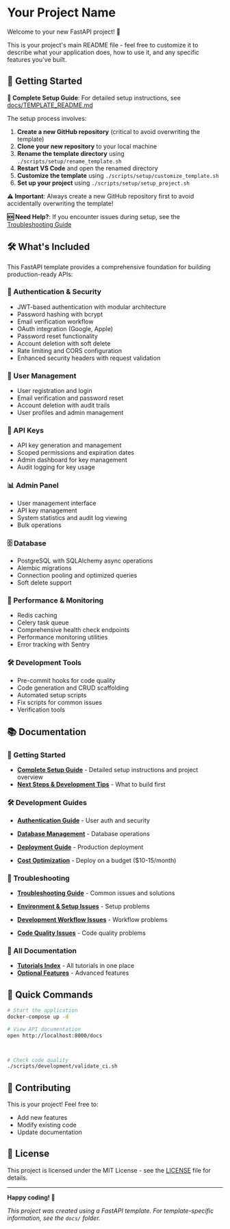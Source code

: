 # Your Project Name

Welcome to your new FastAPI project! 🎉

This is your project's main README file - feel free to customize it to describe what your application does, how to use it, and any specific features you've built.

## 🚀 Getting Started

**📖 Complete Setup Guide**: For detailed setup instructions, see [docs/TEMPLATE_README.md](docs/TEMPLATE_README.md)

The setup process involves:
1. **Create a new GitHub repository** (critical to avoid overwriting the template)
2. **Clone your new repository** to your local machine
3. **Rename the template directory** using `./scripts/setup/rename_template.sh`
4. **Restart VS Code** and open the renamed directory
5. **Customize the template** using `./scripts/setup/customize_template.sh`
6. **Set up your project** using `./scripts/setup/setup_project.sh`

**⚠️ Important**: Always create a new GitHub repository first to avoid accidentally overwriting the template!

**🆘 Need Help?**: If you encounter issues during setup, see the [Troubleshooting Guide](docs/troubleshooting/TROUBLESHOOTING_README.md)

## 🛠️ What's Included

This FastAPI template provides a comprehensive foundation for building production-ready APIs:

### 🔐 Authentication & Security
- JWT-based authentication with modular architecture
- Password hashing with bcrypt
- Email verification workflow
- OAuth integration (Google, Apple)
- Password reset functionality
- Account deletion with soft delete
- Rate limiting and CORS configuration
- Enhanced security headers with request validation

### 👥 User Management
- User registration and login
- Email verification and password reset
- Account deletion with audit trails
- User profiles and admin management

### 🔑 API Keys
- API key generation and management
- Scoped permissions and expiration dates
- Admin dashboard for key management
- Audit logging for key usage

### 📊 Admin Panel
- User management interface
- API key management
- System statistics and audit log viewing
- Bulk operations

### 🗄️ Database
- PostgreSQL with SQLAlchemy async operations
- Alembic migrations
- Connection pooling and optimized queries
- Soft delete support

### 🚀 Performance & Monitoring
- Redis caching
- Celery task queue
- Comprehensive health check endpoints
- Performance monitoring utilities
- Error tracking with Sentry



### 🛠️ Development Tools
- Pre-commit hooks for code quality
- Code generation and CRUD scaffolding
- Automated setup scripts
- Fix scripts for common issues
- Verification tools

## 📚 Documentation

### 🚀 Getting Started
- **[Complete Setup Guide](docs/TEMPLATE_README.md)** - Detailed setup instructions and project overview
- **[Next Steps & Development Tips](docs/tutorials/next-steps-and-tips.md)** - What to build first

### 🛠️ Development Guides
- **[Authentication Guide](docs/tutorials/authentication.md)** - User auth and security
- **[Database Management](docs/tutorials/database-management.md)** - Database operations

- **[Deployment Guide](docs/tutorials/deployment-and-production.md)** - Production deployment
- **[Cost Optimization](docs/tutorials/cost-optimization.md)** - Deploy on a budget ($10-15/month)

### 🔧 Troubleshooting
- **[Troubleshooting Guide](docs/troubleshooting/TROUBLESHOOTING_README.md)** - Common issues and solutions
- **[Environment & Setup Issues](docs/troubleshooting/environment-setup/ENVIRONMENT_SETUP_README.md)** - Setup problems

- **[Development Workflow Issues](docs/troubleshooting/development-workflow/DEVELOPMENT_WORKFLOW_README.md)** - Workflow problems
- **[Code Quality Issues](docs/troubleshooting/code-quality/CODE_QUALITY_README.md)** - Code quality problems

### 📖 All Documentation
- **[Tutorials Index](docs/tutorials/TUTORIALS.md)** - All tutorials in one place
- **[Optional Features](docs/tutorials/optional-features.md)** - Advanced features

## 🎯 Quick Commands

```bash
# Start the application
docker-compose up -d

# View API documentation
open http://localhost:8000/docs



# Check code quality
./scripts/development/validate_ci.sh
```

## 🤝 Contributing

This is your project! Feel free to:
- Add new features
- Modify existing code
- Update documentation

## 📄 License

This project is licensed under the MIT License - see the [LICENSE](LICENSE) file for details.

---

**Happy coding! 🚀**

*This project was created using a FastAPI template. For template-specific information, see the `docs/` folder.*
